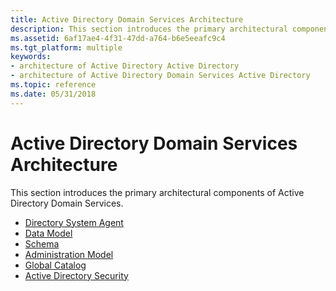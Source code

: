 ```yaml
---
title: Active Directory Domain Services Architecture
description: This section introduces the primary architectural components of Active Directory Domain Services.
ms.assetid: 6af17ae4-4f31-47dd-a764-b6e5eeafc9c4
ms.tgt_platform: multiple
keywords:
- architecture of Active Directory Active Directory
- architecture of Active Directory Domain Services Active Directory
ms.topic: reference
ms.date: 05/31/2018
---
```


# Active Directory Domain Services Architecture

This section introduces the primary architectural components of Active Directory Domain Services.

-   [Directory System Agent](directory-system-agent.md)
-   [Data Model](data-model.md)
-   [Schema](schema.md)
-   [Administration Model](administration-model.md)
-   [Global Catalog](global-catalog.md)
-   [Active Directory Security](security-in-active-directory-domain-services.md)

 

 




